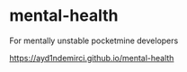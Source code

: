 # mental-health
For mentally unstable pocketmine developers 

https://ayd1ndemirci.github.io/mental-health
